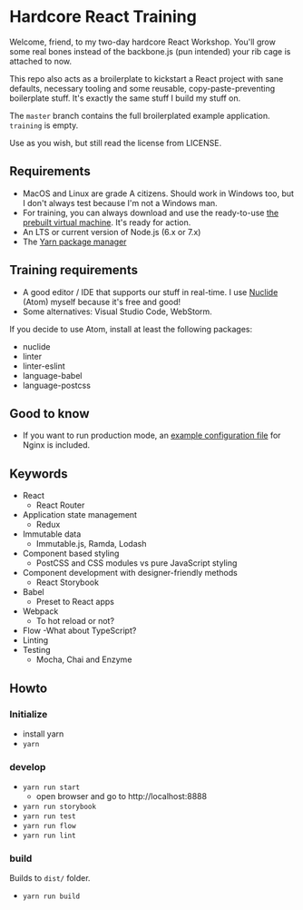 # Hardcore React Training

Welcome, friend, to my two-day hardcore React Workshop. You'll grow some real bones instead of the backbone.js (pun intended) your rib cage is attached to now.

This repo also acts as a broilerplate to kickstart a React project with sane defaults, necessary tooling and
some reusable, copy-paste-preventing boilerplate stuff. It's exactly the same stuff I build my stuff on.

The `master` branch contains the full broilerplated example application. `training` is empty.

Use as you wish, but still read the license from LICENSE.

## Requirements

- MacOS and Linux are grade A citizens. Should work in Windows too, but I don't always
  test because I'm not a Windows man.
- For training, you can always download and use the ready-to-use [the prebuilt virtual machine](http://dr-kobros.com/lib/hardcore-react-training-vm.zip). It's ready for action.
- An LTS or current version of Node.js (6.x or 7.x)
- The [Yarn package manager](https://yarnpkg.com)

## Training requirements

- A good editor / IDE that supports our stuff in real-time. I use [Nuclide](https://nuclide.io/) (Atom) myself because it's free and good!
- Some alternatives: Visual Studio Code, WebStorm.

If you decide to use Atom, install at least the following packages:

- nuclide
- linter
- linter-eslint
- language-babel
- language-postcss

## Good to know

- If you want to run production mode, an [example configuration file](docs/nginx.conf) for Nginx is included.

## Keywords

- React
  - React Router
- Application state management
  - Redux
- Immutable data
  - Immutable.js, Ramda, Lodash
- Component based styling
  - PostCSS and CSS modules vs pure JavaScript styling
- Component development with designer-friendly methods
  - React Storybook
- Babel
  - Preset to React apps
- Webpack
  - To hot reload or not?
- Flow
  -What about TypeScript?
- Linting
- Testing
  - Mocha, Chai and Enzyme

## Howto

### Initialize

- install yarn
- `yarn`

### develop

- `yarn run start`
  - open browser and go to http://localhost:8888
- `yarn run storybook`
- `yarn run test`
- `yarn run flow`
- `yarn run lint`

### build

Builds to `dist/` folder.

- `yarn run build`

